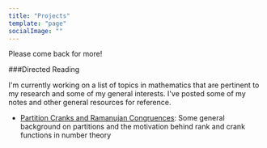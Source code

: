 ```yaml
---
title: "Projects"
template: "page"
socialImage: ""
---
```


Please come back for more!

###Directed Reading

I'm currently working on a list of topics in mathematics that are pertinent to my research and some of my general interests. I've posted some of my notes and other general resources for reference.

<ul>
	<li><a href="/Resources/Partition_Cranks_and_Ramanujan_Congruences.pdf"> Partition Cranks and Ramanujan Congruences</a>: Some general background on partitions and the motivation behind rank and crank functions in number theory</li>
</ul>